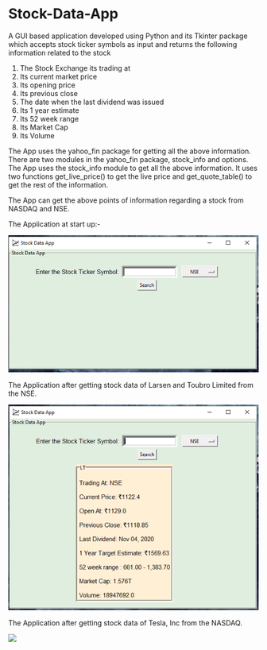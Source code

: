 # Stock-Data-App
A GUI based application developed using Python and its Tkinter package which accepts stock ticker symbols as input and returns the following information related to the stock
1) The Stock Exchange its trading at
2) Its current market price
3) Its opening price
4) Its previous close
5) The date when the last dividend was issued
6) Its 1 year estimate
7) Its 52 week range
8) Its Market Cap
9) Its Volume


The App uses the yahoo_fin package for getting all the above information. There are two modules in the yahoo_fin package, stock_info and options. The App uses the stock_info module to get all the above information. It uses two functions get_live_price() to get the live price and get_quote_table() to get the rest of the information.

The App can get the above points of information regarding a stock from NASDAQ and NSE.

The Application at start up:-

![](Screenshots-Of-Stock-Data-App/Stock-Data-App-At-StartUp.png)


The Application after getting stock data of Larsen and Toubro Limited from the NSE.

![](Screenshots-Of-Stock-Data-App//Stock-Data-App-After-Getting-Data-From-NSE.png)

The Application after getting stock data of Tesla, Inc from the NASDAQ.

![](Screenshots-Of-Stock-Data-App//Screenshots-Of-Stock-Data-App/Stock-Data-App-After-Getting-Data-From-NASDAQ.png)
